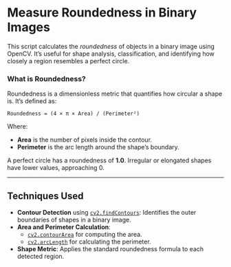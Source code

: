 # Measure Roundedness in Binary Images

This script calculates the *roundedness* of objects in a binary image using OpenCV. It’s useful for shape analysis, classification, and identifying how closely a region resembles a perfect circle.

### What is Roundedness?

Roundedness is a dimensionless metric that quantifies how circular a shape is. It’s defined as:

```
Roundedness = (4 × π × Area) / (Perimeter²)
```

Where:

- **Area** is the number of pixels inside the contour.
- **Perimeter** is the arc length around the shape’s boundary.

A perfect circle has a roundedness of **1.0**. Irregular or elongated shapes have lower values, approaching 0.

---

## Techniques Used

- **Contour Detection** using [`cv2.findContours`](https://docs.opencv.org/4.x/d9/d8b/tutorial_py_contours_hierarchy.html): Identifies the outer boundaries of shapes in a binary image.
- **Area and Perimeter Calculation**:
  - [`cv2.contourArea`](https://docs.opencv.org/4.x/d1/d32/tutorial_py_contour_properties.html) for computing the area.
  - [`cv2.arcLength`](https://docs.opencv.org/4.x/d1/d32/tutorial_py_contour_properties.html) for calculating the perimeter.
- **Shape Metric**: Applies the standard roundedness formula to each detected region.
